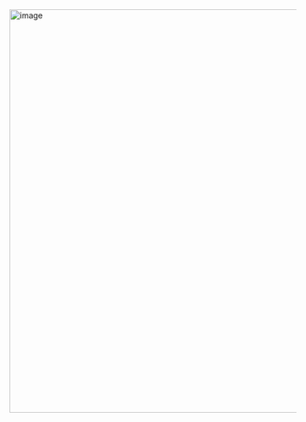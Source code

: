 
<img width="1336" height="708" alt="image" src="https://github.com/user-attachments/assets/28ee270d-3ae5-428d-8717-69d89702bcd0" />
